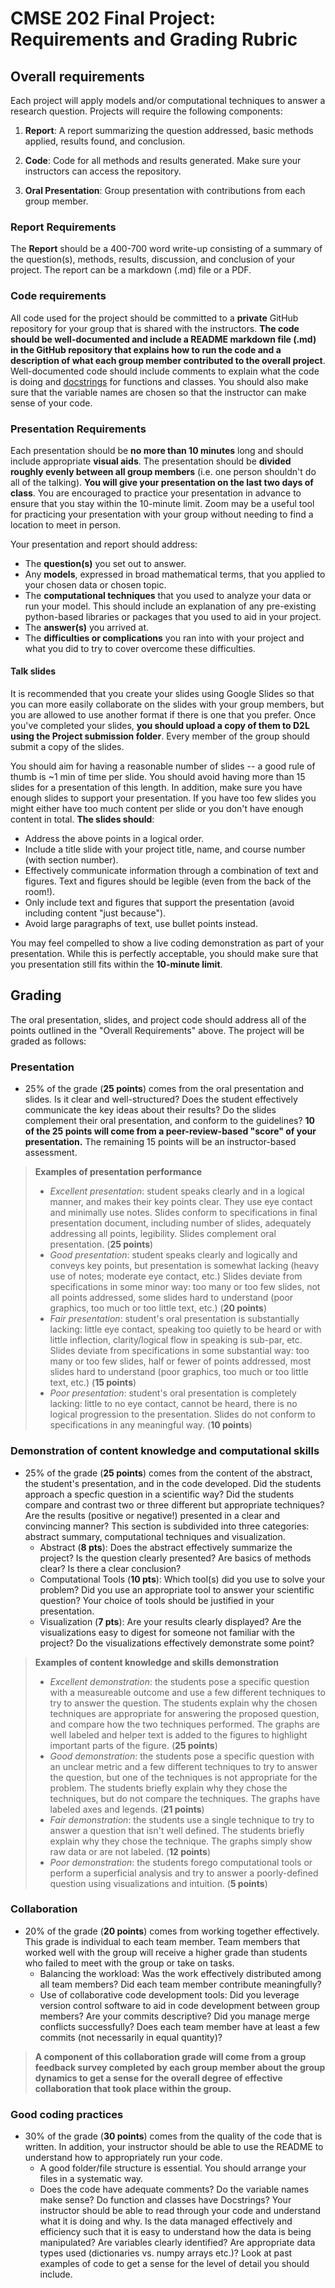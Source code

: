 # CMSE 202 Final Project: Requirements and Grading Rubric

## Overall requirements

Each project will apply models and/or computational techniques to answer a research question.  Projects will require the following components:

1. **Report**: A report summarizing the question addressed, basic methods applied, results found, and conclusion.

2. **Code**: Code for all methods and results generated. Make sure your instructors can access the repository.

3. **Oral Presentation**: Group presentation with contributions from each group member.

### Report Requirements

The **Report** should be a 400-700 word write-up consisting of a summary of the question(s), methods, results, discussion, and conclusion of your project. The report can be a markdown (.md) file or a PDF.

### Code requirements

All code used for the project should be committed to a **private** GitHub repository for your group that is shared with the instructors. **The code should be well-documented and include a README markdown file (.md) in the GitHub repository that explains how to run the code and a description of what each group member contributed to the overall project**. Well-documented code should include comments to explain what the code is doing and [docstrings](https://en.wikipedia.org/wiki/Docstring) for functions and classes. You should also make sure that the variable names are chosen so that the instructor can make sense of your code.

### Presentation Requirements
Each presentation should be **no more than 10 minutes** long and should include appropriate **visual aids**. The presentation should be **divided roughly evenly between all group members** (i.e. one person shouldn't do all of the talking). **You will give your presentation on the last two days of class**. You are encouraged to practice your presentation in advance to ensure that you stay within the 10-minute limit. Zoom may be a useful tool for practicing your presentation with your group without needing to find a location to meet in person.

Your presentation and report should address:

* The **question(s)** you set out to answer.
* Any **models**, expressed in broad mathematical terms, that you applied to your chosen data or chosen topic.
* The **computational techniques** that you used to analyze your data or run your model. This should include an explanation of any pre-existing python-based libraries or packages that you used to aid in your project.
* The **answer(s)** you arrived at.
* The **difficulties or complications** you ran into with your project and what you did to try to cover overcome these difficulties.


#### Talk slides

It is recommended that you create your slides using Google Slides so that you can more easily collaborate on the slides with your group members, but you are allowed to use another format if there is one that you prefer. Once you've completed your slides, **you should upload a copy of them to D2L using the Project submission folder**. Every member of the group should submit a copy of the slides.

You should aim for having a reasonable number of slides -- a good rule of thumb is ~1 min of time per slide. You should avoid having more than 15 slides for a presentation of this length. In addition, make sure you have enough slides to support your presentation. If you have too few slides you might either have too much content per slide or you don't have enough content in total. **The slides should**:

* Address the above points in a logical order.
* Include a title slide with your project title, name, and course number (with section number).
* Effectively communicate information through a combination of text and figures. Text and figures should be legible (even from the back of the room!).
* Only include text and figures that support the presentation (avoid including content "just because").
* Avoid large paragraphs of text, use bullet points instead.

You may feel compelled to show a live coding demonstration as part of your presentation. While this is perfectly acceptable, you should make sure that you presentation still fits within the **10-minute limit**.


## Grading

The oral presentation, slides, and project code should address all of the points outlined in the "Overall Requirements" above. The project will be graded as follows:

### Presentation
* 25% of the grade (**25 points**) comes from the oral presentation and slides. Is it clear and well-structured? Does the student effectively communicate the key ideas about their results? Do the slides complement their oral presentation, and conform to the guidelines? **10 of the 25 points will come from a peer-review-based "score" of your presentation.** The remaining 15 points will be an instructor-based assessment.

> **Examples of presentation performance**  
> * *Excellent presentation*: student speaks clearly and in a logical manner, and makes their key points clear. They use eye contact and minimally use notes. Slides conform to specifications in final presentation document, including number of slides, adequately addressing all points, legibility. Slides complement oral presentation. (**25 points**)  
> * *Good presentation*: student speaks clearly and logically and conveys key points, but presentation is somewhat lacking (heavy use of notes; moderate eye contact, etc.) Slides deviate from specifications in some minor way: too many or too few slides, not all points addressed, some slides hard to understand (poor graphics, too much or too little text, etc.) (**20 points**)  
> * *Fair presentation*: student's oral presentation is substantially lacking: little eye contact, speaking too quietly to be heard or with little inflection, clarity/logical flow in speaking is sub-par, etc. Slides deviate from specifications in some substantial way: too many or too few slides, half or fewer of points addressed, most slides hard to understand (poor graphics, too much or too little text, etc.)  (**15 points**)  
> * *Poor presentation*: student's oral presentation is completely lacking: little to no eye contact, cannot be heard, there is no logical progression to the presentation. Slides do not conform to specifications in any meaningful way. (**10 points**)  

### Demonstration of content knowledge and computational skills
* 25% of the grade (**25 points**) comes from the content of the abstract, the student's presentation, and in the code developed. Did the students approach a specfic question in a scientific way? Did the students compare and contrast two or three different but appropriate techniques? Are the results (positive or negative!) presented in a clear and convincing manner? This section is subdivided into three categories: abstract summary, computational techniques and visualization.
	* Abstract (**8 pts**): Does the abstract effectively summarize the project?  Is the question clearly presented?  Are basics of methods clear?  Is there a clear conclusion?
	* Computational Tools (**10 pts**): Which tool(s) did you use to solve your problem? Did you use an appropriate tool to answer your scientific question? Your choice of tools should be justified in your presentation.
	* Visualization (**7 pts**): Are your results clearly displayed?  Are the visualizations easy to digest for someone not familiar with the project? Do the visualizations effectively demonstrate some point?

> **Examples of content knowledge and skills demonstration**
> * *Excellent demonstration*: the students pose a specific question with a measureable outcome and use a few different techniques to try to answer the question. The students explain why the chosen techniques are appropriate for answering the proposed question, and compare how the two techniques performed. The graphs are well labeled and helper text is added to the figures to highlight important parts of the figure. (**25 points**)
> * *Good demonstration*: the students pose a specific question with an unclear metric and a few different techniques to try to answer the question, but one of the techniques is not appropriate for the problem. The students briefly explain why they chose the techniques, but do not compare the techniques. The graphs have labeled axes and legends. (**21 points**)
> * *Fair demonstration*: the students use a single technique to try to answer a question that isn't well defined. The students briefly explain why they chose the technique. The graphs simply show raw data or are not labeled. (**12 points**)
> * *Poor demonstration*: the students forego computational tools or perform a superficial analysis and try to answer a poorly-defined question using visualizations and intuition. (**5 points**)

### Collaboration
* 20% of the grade (**20 points**) comes from working together effectively. This grade is individual to each team member.  Team members that worked well with the group will receive a higher grade than students who failed to meet with the group or take on tasks.
	* Balancing the workload: Was the work effectively distributed among all team members? Did each team member contribute meaningfully?
	* Use of collaborative code development tools: Did you leverage version control software to aid in code development between group members? Are your commits descriptive?  Did you manage merge conflicts successfully? Does each team member have at least a few commits (not necessarily in equal quantity)?

> **A component of this collaboration grade will come from a group feedback survey completed by each group member about the group dynamics to get a sense for the overall degree of effective collaboration that took place within the group.**

### Good coding practices
* 30% of the grade (**30 points**) comes from the quality of the code that is written. In addition, your instructor should be able to use the README to understand how to appropriately run your code.
	* A good folder/file structure is essential. You should arrange your files in a systematic way.
	* Does the code have adequate comments? Do the variable names make sense? Do function and classes have Docstrings? Your instructor should be able to read through your code and understand what it is doing and why. Is the data managed effectively and efficiency such that it is easy to understand how the data is being manipulated? Are variables clearly identified? Are appropriate data types used (dictionaries vs. numpy arrays etc.)? Look at past examples of code to get a sense for the level of detail you should include. 
